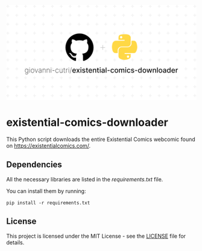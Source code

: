 ![Socialify](https://github.com/giovanni-cutri/existential-comics-downloader/blob/main/resources/socialify-logo.png)

# existential-comics-downloader
 
This Python script downloads the entire Existential Comics webcomic found on https://existentialcomics.com/.

## Dependencies

All the necessary libraries are listed in the *requirements.txt* file.

You can install them by running:

```
pip install -r requirements.txt
```

## License

This project is licensed under the MIT License - see the [LICENSE](https://github.com/giovanni-cutri/existential-comics-downloader/blob/main/LICENSE) file for details.
